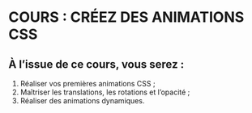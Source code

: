 # COURS : CRÉEZ DES ANIMATIONS CSS

## À l’issue de ce cours, vous serez :

1. Réaliser vos premières animations CSS ;
2. Maîtriser les translations, les rotations et l’opacité ;
3. Réaliser des animations dynamiques.